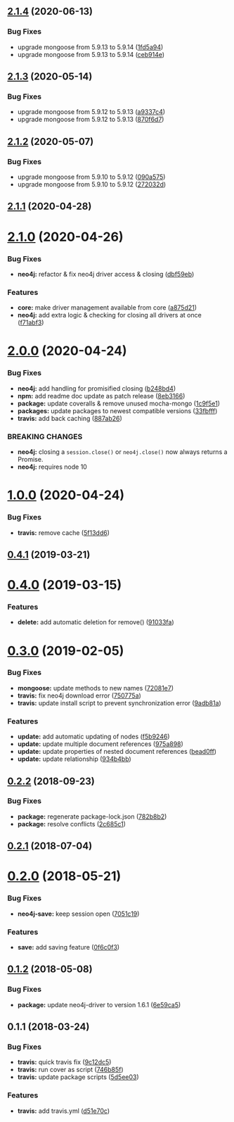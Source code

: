 ## [2.1.4](https://github.com/SvenWesterlaken/mongo4j/compare/v2.1.3...v2.1.4) (2020-06-13)


### Bug Fixes

* upgrade mongoose from 5.9.13 to 5.9.14 ([1fd5a94](https://github.com/SvenWesterlaken/mongo4j/commit/1fd5a941f5903f18c0c1158635e56ad0fadad035))
* upgrade mongoose from 5.9.13 to 5.9.14 ([ceb914e](https://github.com/SvenWesterlaken/mongo4j/commit/ceb914e0c5e0430529227f562f693e531e6439ba))

## [2.1.3](https://github.com/SvenWesterlaken/mongo4j/compare/v2.1.2...v2.1.3) (2020-05-14)


### Bug Fixes

* upgrade mongoose from 5.9.12 to 5.9.13 ([a9337c4](https://github.com/SvenWesterlaken/mongo4j/commit/a9337c4984ec650e696d0b9426c8017cc114eab0))
* upgrade mongoose from 5.9.12 to 5.9.13 ([870f6d7](https://github.com/SvenWesterlaken/mongo4j/commit/870f6d784119abd360fcc2541d06fa66169f395c))

## [2.1.2](https://github.com/SvenWesterlaken/mongo4j/compare/v2.1.1...v2.1.2) (2020-05-07)


### Bug Fixes

* upgrade mongoose from 5.9.10 to 5.9.12 ([090a575](https://github.com/SvenWesterlaken/mongo4j/commit/090a575d32a76773853f058cc11433055e2ee697))
* upgrade mongoose from 5.9.10 to 5.9.12 ([272032d](https://github.com/SvenWesterlaken/mongo4j/commit/272032dd76f099fbcb8dea9c4c494cb33bd30a16))

## [2.1.1](https://github.com/SvenWesterlaken/mongo4j/compare/v2.1.0...v2.1.1) (2020-04-28)

# [2.1.0](https://github.com/SvenWesterlaken/mongo4j/compare/v2.0.0...v2.1.0) (2020-04-26)


### Bug Fixes

* **neo4j:** refactor & fix neo4j driver access & closing ([dbf59eb](https://github.com/SvenWesterlaken/mongo4j/commit/dbf59eb290afbd98be3b1622ce81629fcade6007))


### Features

* **core:** make driver management available from core ([a875d21](https://github.com/SvenWesterlaken/mongo4j/commit/a875d216653fada04e75c6ae92c5d765efbb0a34))
* **neo4j:** add extra logic & checking for closing all drivers at once ([f71abf3](https://github.com/SvenWesterlaken/mongo4j/commit/f71abf388c9a160f0918a13d30cf307dd060ec38))

# [2.0.0](https://github.com/SvenWesterlaken/mongo4j/compare/v1.0.0...v2.0.0) (2020-04-24)


### Bug Fixes

* **neo4j:** add handling for promisified closing ([b248bd4](https://github.com/SvenWesterlaken/mongo4j/commit/b248bd41d77224e0fcc1c656b17724018ee26ad6))
* **npm:** add readme doc update as patch release ([8eb3166](https://github.com/SvenWesterlaken/mongo4j/commit/8eb31661fa6735ece0e6a4532501b4af555ceef5))
* **package:** update coveralls & remove unused mocha-mongo ([1c9f5e1](https://github.com/SvenWesterlaken/mongo4j/commit/1c9f5e1c728c8e261248389606f65a8fda0d559b))
* **packages:** update packages to newest compatible versions ([33fbfff](https://github.com/SvenWesterlaken/mongo4j/commit/33fbfffbe25a26e401ce3e144ba94a7dbd851688))
* **travis:** add back caching ([887ab26](https://github.com/SvenWesterlaken/mongo4j/commit/887ab2612b2d1b11fe6e2c2de5bba4241e5480a8))


### BREAKING CHANGES

* **neo4j:** closing a `session.close()` or `neo4j.close()` now always returns a Promise.
* **neo4j:** requires node 10

# [1.0.0](https://github.com/SvenWesterlaken/mongo4j/compare/v0.4.1...v1.0.0) (2020-04-24)


### Bug Fixes

* **travis:** remove cache ([5f13dd6](https://github.com/SvenWesterlaken/mongo4j/commit/5f13dd6))

## [0.4.1](https://github.com/SvenWesterlaken/mongo4j/compare/v0.4.0...v0.4.1) (2019-03-21)

# [0.4.0](https://github.com/SvenWesterlaken/mongo4j/compare/v0.3.0...v0.4.0) (2019-03-15)


### Features

* **delete:** add automatic deletion for remove() ([91033fa](https://github.com/SvenWesterlaken/mongo4j/commit/91033fa))

# [0.3.0](https://github.com/SvenWesterlaken/mongo4j/compare/v0.2.2...v0.3.0) (2019-02-05)


### Bug Fixes

* **mongoose:** update methods to new names ([72081e7](https://github.com/SvenWesterlaken/mongo4j/commit/72081e7))
* **travis:** fix neo4j download error ([750775a](https://github.com/SvenWesterlaken/mongo4j/commit/750775a))
* **travis:** update install script to prevent synchronization error ([9adb81a](https://github.com/SvenWesterlaken/mongo4j/commit/9adb81a))


### Features

* **update:** add automatic updating of nodes ([f5b9246](https://github.com/SvenWesterlaken/mongo4j/commit/f5b9246))
* **update:** update multiple document references ([975a898](https://github.com/SvenWesterlaken/mongo4j/commit/975a898))
* **update:** update properties of nested document references ([bead0ff](https://github.com/SvenWesterlaken/mongo4j/commit/bead0ff))
* **update:** update relationship ([934b4bb](https://github.com/SvenWesterlaken/mongo4j/commit/934b4bb))

## [0.2.2](https://github.com/SvenWesterlaken/mongo4j/compare/v0.2.1...v0.2.2) (2018-09-23)


### Bug Fixes

* **package:** regenerate package-lock.json ([782b8b2](https://github.com/SvenWesterlaken/mongo4j/commit/782b8b2))
* **package:** resolve conflicts ([2c685c1](https://github.com/SvenWesterlaken/mongo4j/commit/2c685c1))

<a name="0.2.1"></a>
## [0.2.1](https://github.com/SvenWesterlaken/mongo4j/compare/v0.2.0...v0.2.1) (2018-07-04)

<a name="0.2.0"></a>
# [0.2.0](https://github.com/SvenWesterlaken/mongo4j/compare/v0.1.2...v0.2.0) (2018-05-21)


### Bug Fixes

* **neo4j-save:** keep session open ([7051c19](https://github.com/SvenWesterlaken/mongo4j/commit/7051c19))


### Features

* **save:** add saving feature ([0f6c0f3](https://github.com/SvenWesterlaken/mongo4j/commit/0f6c0f3))

<a name="0.1.2"></a>
## [0.1.2](https://github.com/SvenWesterlaken/mongo4j/compare/v0.1.1...v0.1.2) (2018-05-08)


### Bug Fixes

* **package:** update neo4j-driver to version 1.6.1 ([6e59ca5](https://github.com/SvenWesterlaken/mongo4j/commit/6e59ca5))

<a name="0.1.1"></a>
## 0.1.1 (2018-03-24)


### Bug Fixes

* **travis:** quick travis fix ([9c12dc5](https://github.com/SvenWesterlaken/mongo4j/commit/9c12dc5))
* **travis:** run cover as script ([746b85f](https://github.com/SvenWesterlaken/mongo4j/commit/746b85f))
* **travis:** update package scripts ([5d5ee03](https://github.com/SvenWesterlaken/mongo4j/commit/5d5ee03))


### Features

* **travis:** add travis.yml ([d51e70c](https://github.com/SvenWesterlaken/mongo4j/commit/d51e70c))
